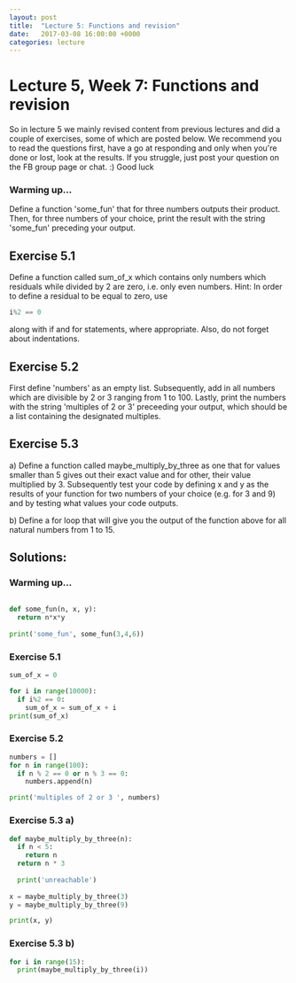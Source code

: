 ```yaml
---
layout: post
title:  "Lecture 5: Functions and revision"
date:   2017-03-08 16:00:00 +0000
categories: lecture
---
```



# Lecture 5, Week 7: Functions and revision


So in lecture 5 we mainly revised content from previous lectures and did a couple of exercises, some of which are posted below.
We recommend you to read the questions first, have a go at responding and only when you're done or lost, look at the results. If you struggle, just post your question on the FB group page or chat.
:) Good luck


### Warming up...
Define a function 'some_fun' that for three numbers outputs their product. Then, for three numbers of your choice, print the result with the string 'some_fun' preceding your output.


## Exercise 5.1

Define a function called sum_of_x which contains only numbers which residuals while divided by 2 are zero, i.e. only even numbers.
Hint: In order to define a residual to be equal to zero, use 

```python
i%2 == 0
```
along with if and for statements, where appropriate. Also, do not forget about indentations.


## Exercise 5.2

First define 'numbers' as an empty list. Subsequently, add in all numbers which are divisible by 2 or 3 ranging from 1 to 100. 
Lastly, print the numbers with the string 'multiples of 2 or 3' preceeding your output, which should be a list containing the designated multiples. 


## Exercise 5.3

a) Define a function called maybe_multiply_by_three as one that for values smaller than 5 gives out their exact value and for other, their value multiplied by 3. 
Subsequently test your code by defining x and y as the results of your function for two numbers of your choice (e.g. for 3 and 9) and by testing what values your code outputs.

b) Define a for loop that will give you the output of the function above for all natural numbers from 1 to 15.



## Solutions:

### Warming up...

```python
  
def some_fun(n, x, y):
  return n*x*y
  
print('some_fun', some_fun(3,4,6))
```

### Exercise 5.1

```python
sum_of_x = 0

for i in range(10000):
  if i%2 == 0:  
    sum_of_x = sum_of_x + i
print(sum_of_x) 
```

### Exercise 5.2

```python
numbers = []
for n in range(100):
  if n % 2 == 0 or n % 3 == 0:
    numbers.append(n)

print('multiples of 2 or 3 ', numbers)
```

### Exercise 5.3 a)

```python
def maybe_multiply_by_three(n):
  if n < 5:
    return n
  return n * 3
  
  print('unreachable')
  
x = maybe_multiply_by_three(3)
y = maybe_multiply_by_three(9)

print(x, y)
```
### Exercise 5.3 b)

```python
for i in range(15):
  print(maybe_multiply_by_three(i))
```
